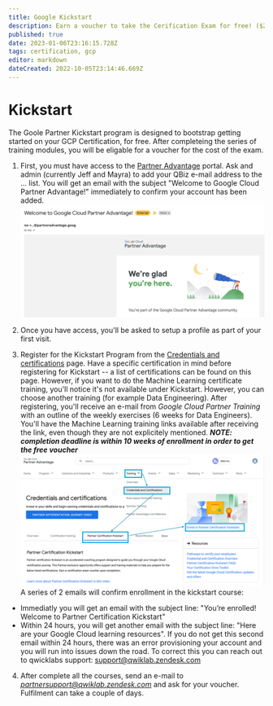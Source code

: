```yaml
---
title: Google Kickstart
description: Earn a voucher to take the Cerification Exam for free! ($200 value)
published: true
date: 2023-01-06T23:16:15.728Z
tags: certification, gcp
editor: markdown
dateCreated: 2022-10-05T23:14:46.669Z
---
```


# Kickstart
The Goole Partner Kickstart program is designed to bootstrap getting started on your GCP Certification, for free.  After completeing the series of training modules, you will be eligable for a voucher for the cost of the exam.  

1. First, you must have access to the [Partner Advantage](https://www.partneradvantage.goog/GCPPRM/s/) portal.  Ask and admin (currently Jeff and Mayra) to add your QBiz e-mail address to the ... list. You will get an email with the subject "Welcome to Google Cloud Partner Advantage!" immediately to confirm your account has been added.
![google_partners_email.png](/google_partners_email.png)

2. Once you have access, you'll be asked to setup a profile as part of your first visit.

3. Register for the Kickstart Program from the [Credentials and certifications](https://www.partneradvantage.goog/GCPPRM/s/trainingcredentials) page.  Have a specific certification in mind before registering for Kickstart -- a list of certifications can be found on this page. However, if you want to do the Machine Learning certificate training, you'll notice it's not available under Kickstart. However, you can choose another training (for example Data Engineering). After registering, you'll receive an e-mail from _Google Cloud Partner Training_ with an outline of the weekly exercises (6 weeks for Data Engineers). You'll have the Machine Learning training links available after receiving the link, even though they are not explicitely mentioned.  ***NOTE: completion deadline is within 10 weeks of enrollment in order to get the free voucher*** 
![kickstart_enroll.png](/kickstart_enroll.png) A series of 2 emails will confirm enrollment in the kickstart course: 
- Immediatly you will get an email with the subject line: "You’re 	enrolled! Welcome to Partner Certification Kickstart"
- Within 24 hours, you will get another email with the subject line: "Here are your Google Cloud learning resources". If you do not get this second email within 24 hours, there was an error provisioning your account and you will run into issues down the road. To correct this you can reach out to qwicklabs support: support@qwiklab.zendesk.com


4. After complete all the courses, send an e-mail to *partnersupport@qwiklab.zendesk.com* and ask for your voucher.  Fulfilment can take a couple of days.

